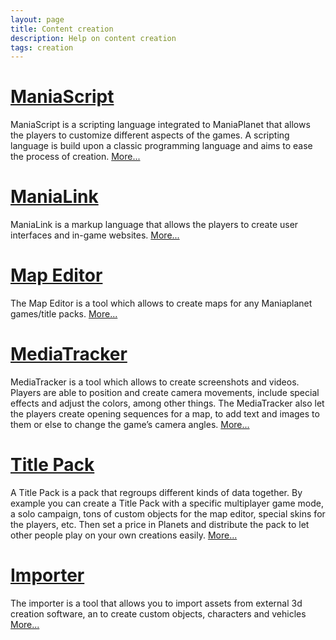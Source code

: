 ```yaml
---
layout: page
title: Content creation
description: Help on content creation
tags: creation
---
```


# [ManiaScript](./maniascript/)

ManiaScript is a scripting language integrated to ManiaPlanet that allows the players to customize different aspects of the games. A scripting language is build upon a classic programming language and aims to ease the process of creation.
[More...](./maniascript/)


# [ManiaLink](./manialink/)

ManiaLink is a markup language that allows the players to create user interfaces and in-game websites.
[More...](./manialink/)


# [Map Editor](./map-editor/)
The Map Editor is a tool which allows to create maps for any Maniaplanet games/title packs.
[More...](./map-editor/)


# [MediaTracker](./mediatracker/)

MediaTracker is a tool which allows to create screenshots and videos. Players are able to position and create camera movements, include special effects and adjust the colors, among other things. The MediaTracker also let the players create opening sequences for a map, to add text and images to them or else to change the game’s camera angles.
[More...](./mediatracker/)


# [Title Pack](./title/)

A Title Pack is a pack that regroups different kinds of data together. By example you can create a Title Pack with a specific multiplayer game mode, a solo campaign, tons of custom objects for the map editor, special skins for the players, etc. Then set a price in Planets and distribute the pack to let other people play on your own creations easily.
[More...](./title/)

# [Importer](./importer/)

The importer is a tool that allows you to import assets from external 3d creation software, an to create custom objects, characters and vehicles
[More...](./importer/)
